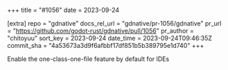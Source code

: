 +++
title = "#1056"
date = 2023-09-24

[extra]
repo = "gdnative"
docs_rel_url = "gdnative/pr-1056/gdnative"
pr_url = "https://github.com/godot-rust/gdnative/pull/1056"
pr_author = "chitoyuu"
sort_key = 2023-09-24
date_time = 2023-09-24T09:46:35Z
commit_sha = "4a53673a3d9f6afbbf17df851b5b389795e1d740"
+++

Enable the one-class-one-file feature by default for IDEs
